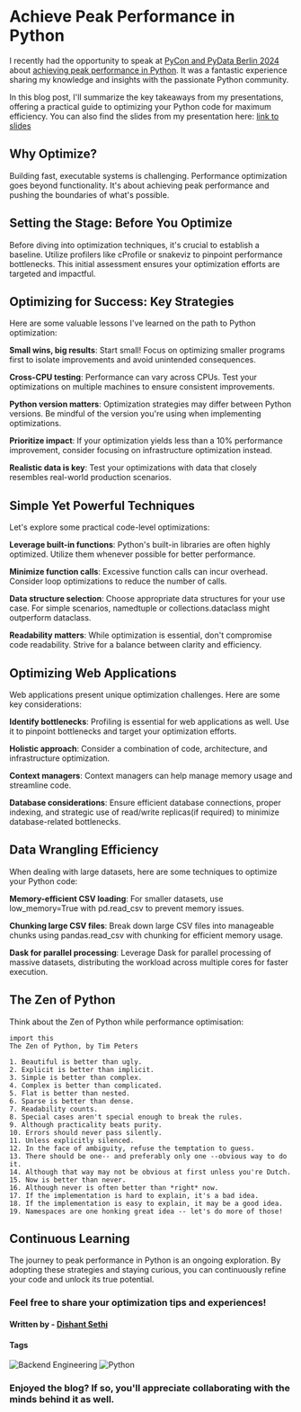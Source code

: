 # Achieve Peak Performance in Python

I recently had the opportunity to speak at [PyCon and PyData Berlin 2024](https://2024.pycon.de/) about [achieving peak performance in Python](https://2024.pycon.de/program/RKDSK7/). It was a fantastic experience sharing my knowledge and insights with the passionate Python community.

In this blog post, I'll summarize the key takeaways from my presentations, offering a practical guide to optimizing your Python code for maximum efficiency. You can also find the slides from my presentation here: [link to slides](https://github.com/dishantsethi/pyconde-2024/blob/master/Peak%20Performance%20in%20python_.pdf)

## Why Optimize?

Building fast, executable systems is challenging. Performance optimization goes beyond functionality. It's about achieving peak performance and pushing the boundaries of what's possible.

## Setting the Stage: Before You Optimize

Before diving into optimization techniques, it's crucial to establish a baseline. Utilize profilers like cProfile or snakeviz to pinpoint performance bottlenecks. This initial assessment ensures your optimization efforts are targeted and impactful.

## Optimizing for Success: Key Strategies

Here are some valuable lessons I've learned on the path to Python optimization:

**Small wins, big results**: Start small! Focus on optimizing smaller programs first to isolate improvements and avoid unintended consequences.

**Cross-CPU testing**: Performance can vary across CPUs. Test your optimizations on multiple machines to ensure consistent improvements.

**Python version matters**: Optimization strategies may differ between Python versions. Be mindful of the version you're using when implementing optimizations.

**Prioritize impact**: If your optimization yields less than a 10% performance improvement, consider focusing on infrastructure optimization instead.

**Realistic data is key**: Test your optimizations with data that closely resembles real-world production scenarios.

## Simple Yet Powerful Techniques

Let's explore some practical code-level optimizations:

**Leverage built-in functions**: Python's built-in libraries are often highly optimized. Utilize them whenever possible for better performance.

**Minimize function calls**: Excessive function calls can incur overhead. Consider loop optimizations to reduce the number of calls.

**Data structure selection**: Choose appropriate data structures for your use case. For simple scenarios, namedtuple or collections.dataclass might outperform dataclass.

**Readability matters**: While optimization is essential, don't compromise code readability. Strive for a balance between clarity and efficiency.

## Optimizing Web Applications

Web applications present unique optimization challenges. Here are some key considerations:

**Identify bottlenecks**: Profiling is essential for web applications as well. Use it to pinpoint bottlenecks and target your optimization efforts.

**Holistic approach**: Consider a combination of code, architecture, and infrastructure optimization.

**Context managers**: Context managers can help manage memory usage and streamline code.

**Database considerations**: Ensure efficient database connections, proper indexing, and strategic use of read/write replicas(if required) to minimize database-related bottlenecks.

## Data Wrangling Efficiency

When dealing with large datasets, here are some techniques to optimize your Python code:

**Memory-efficient CSV loading**: For smaller datasets, use low_memory=True with pd.read_csv to prevent memory issues.

**Chunking large CSV files**: Break down large CSV files into manageable chunks using pandas.read_csv with chunking for efficient memory usage.

**Dask for parallel processing**: Leverage Dask for parallel processing of massive datasets, distributing the workload across multiple cores for faster execution.

## The Zen of Python

Think about the Zen of Python while performance optimisation:

```
import this
The Zen of Python, by Tim Peters

1. Beautiful is better than ugly.
2. Explicit is better than implicit.
3. Simple is better than complex.
4. Complex is better than complicated.
5. Flat is better than nested.
6. Sparse is better than dense.
7. Readability counts.
8. Special cases aren't special enough to break the rules.
9. Although practicality beats purity.
10. Errors should never pass silently.
11. Unless explicitly silenced.
12. In the face of ambiguity, refuse the temptation to guess.
13. There should be one-- and preferably only one --obvious way to do it.
14. Although that way may not be obvious at first unless you're Dutch.
15. Now is better than never.
16. Although never is often better than *right* now.
17. If the implementation is hard to explain, it's a bad idea.
18. If the implementation is easy to explain, it may be a good idea.
19. Namespaces are one honking great idea -- let's do more of those!
```

## Continuous Learning

The journey to peak performance in Python is an ongoing exploration. By adopting these strategies and staying curious, you can continuously refine your code and unlock its true potential.

### Feel free to share your optimization tips and experiences!

#### Written by - [Dishant Sethi](https://linkedin.com/in/dishantsethi)

#### Tags

<a>
<img alt="Backend Engineering" src="https://img.shields.io/badge/Backend_Engineering-8A2BE2" />
<a>
<img alt="Python" src="https://img.shields.io/badge/Python-8A2BE2" />
</a>

### Enjoyed the blog? If so, you'll appreciate collaborating with the minds behind it as well.